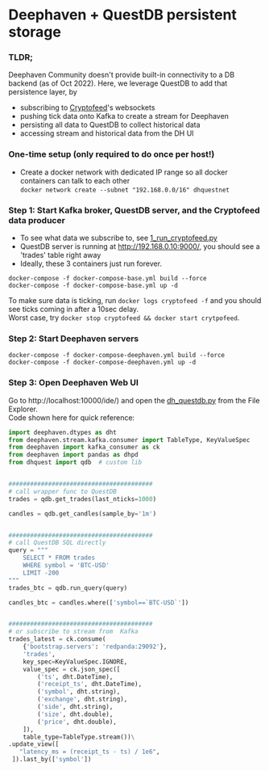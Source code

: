 # Deephaven + QuestDB persistent storage
### TLDR;
Deephaven Community doesn't provide built-in connectivity to a DB backend (as of Oct 2022). Here, we leverage QuestDB to add that persistence layer, by   
* subscribing to [Cryptofeed](https://github.com/bmoscon/cryptofeed)'s websockets
* pushing tick data onto Kafka to create a stream for Deephaven
* persisting all data to QuestDB to collect historical data
* accessing stream and historical data from the DH UI 

### One-time setup (only required to do once per host!)
* Create a docker network with dedicated IP range so all docker containers can talk to each other<br>
```docker network create --subnet "192.168.0.0/16" dhquestnet```

### Step 1: Start Kafka broker, QuestDB server, and the Cryptofeed data producer
* To see what data we subscribe to, see [1_run_cryptofeed.py](./dhquest/scripts/1_run_cryptofeed.py)
* QuestDB server is running at http://192.168.0.10:9000/, you should see a 'trades' table right away
* Ideally, these 3 containers just run forever.
```
docker-compose -f docker-compose-base.yml build --force
docker-compose -f docker-compose-base.yml up -d
```
To make sure data is ticking, run ```docker logs cryptofeed -f``` and you should see ticks coming in after a 10sec delay.<br>
Worst case, try ```docker stop cryptofeed && docker start crytpofeed```. 
### Step 2: Start Deephaven servers 
```
docker-compose -f docker-compose-deephaven.yml build --force  
docker-compose -f docker-compose-deephaven.yml up -d
```
### Step 3: Open Deephaven Web UI
Go to http://localhost:10000/ide/) and open the [dh_questdb.py](./data_dh/notebooks/dh_questdb.py) from the File Explorer. <br>
Code shown here for quick reference:
```python
import deephaven.dtypes as dht
from deephaven.stream.kafka.consumer import TableType, KeyValueSpec
from deephaven import kafka_consumer as ck
from deephaven import pandas as dhpd
from dhquest import qdb  # custom lib


########################################
# call wrapper func to QuestDB
trades = qdb.get_trades(last_nticks=1000)

candles = qdb.get_candles(sample_by='1m')


########################################
# call QuestDB SQL directly 
query = """
    SELECT * FROM trades
    WHERE symbol = 'BTC-USD'
    LIMIT -200
"""    
trades_btc = qdb.run_query(query)

candles_btc = candles.where(['symbol==`BTC-USD`'])


########################################
# or subscribe to stream from  Kafka
trades_latest = ck.consume(
    {'bootstrap.servers': 'redpanda:29092'},
    'trades',
    key_spec=KeyValueSpec.IGNORE,
    value_spec = ck.json_spec([
        ('ts', dht.DateTime),
        ('receipt_ts', dht.DateTime),
        ('symbol', dht.string),
        ('exchange', dht.string),
        ('side', dht.string),
        ('size', dht.double),
        ('price', dht.double),
    ]),    
    table_type=TableType.stream())\
.update_view([
   "latency_ms = (receipt_ts - ts) / 1e6",
 ]).last_by(['symbol'])
```    



